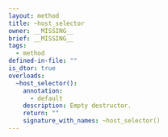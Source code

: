 ```yaml
---
layout: method
title: ~host_selector
owner: __MISSING__
brief: __MISSING__
tags:
  - method
defined-in-file: ""
is_dtor: true
overloads:
  ~host_selector():
    annotation:
      - default
    description: Empty destructor.
    return: ""
    signature_with_names: ~host_selector()
---
```

